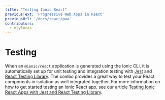 ```yaml
---
title: "Testing Ionic React"
previousText: 'Progressive Web Apps in React'
previousUrl: '/docs/react/pwa'
contributors:
  - elylucas
---
```


# Testing

When an `@ionic/react` application is generated using the Ionic CLI, it is automatically set up for unit testing and integration testing with [Jest](https://jestjs.io/) and [React Testing Library](https://testing-library.com/docs/react-testing-library/intro). The combo provides a great way to test your React components in isolation as well integrated together. For more information on how to get started testing an Ionic React app, see our article [Testing Ionic React Apps with Jest and React Testing Library](https://ionicframework.com/blog/testing-ionic-react-apps-with-jest-and-react-testing-library/).

